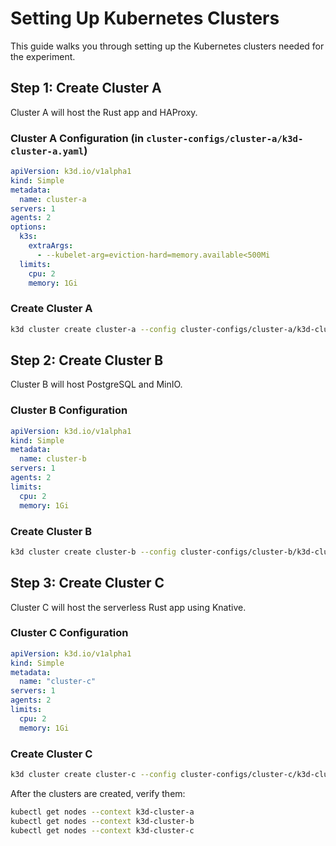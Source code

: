 # Setting Up Kubernetes Clusters

This guide walks you through setting up the Kubernetes clusters needed for the experiment.

## Step 1: Create Cluster A

Cluster A will host the Rust app and HAProxy.

### Cluster A Configuration (in `cluster-configs/cluster-a/k3d-cluster-a.yaml`)

```yaml
apiVersion: k3d.io/v1alpha1
kind: Simple
metadata:
  name: cluster-a
servers: 1
agents: 2
options:
  k3s:
    extraArgs:
      - --kubelet-arg=eviction-hard=memory.available<500Mi
  limits:
    cpu: 2
    memory: 1Gi
```

### Create Cluster A

```bash
k3d cluster create cluster-a --config cluster-configs/cluster-a/k3d-cluster-a.yaml
```

## Step 2: Create Cluster B

Cluster B will host PostgreSQL and MinIO.

### Cluster B Configuration

```yaml
apiVersion: k3d.io/v1alpha1
kind: Simple
metadata:
  name: cluster-b
servers: 1
agents: 2
limits:
  cpu: 2
  memory: 1Gi
```

### Create Cluster B

```bash
k3d cluster create cluster-b --config cluster-configs/cluster-b/k3d-cluster-b.yaml
```

## Step 3: Create Cluster C

Cluster C will host the serverless Rust app using Knative.

### Cluster C Configuration

```yaml
apiVersion: k3d.io/v1alpha1
kind: Simple
metadata:
  name: "cluster-c"
servers: 1
agents: 2
limits:
  cpu: 2
  memory: 1Gi
```

### Create Cluster C

```bash
k3d cluster create cluster-c --config cluster-configs/cluster-c/k3d-cluster-c.yaml
```

After the clusters are created, verify them:

```bash
kubectl get nodes --context k3d-cluster-a
kubectl get nodes --context k3d-cluster-b
kubectl get nodes --context k3d-cluster-c
```

